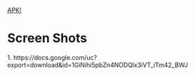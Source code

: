 [APK!](https://docs.google.com/uc?export=download&id=1nV1uyZ5IL7-UrUTGaeubQyeh8iLo8poa)
<h1>Screen Shots</h1>
1. https://docs.google.com/uc?export=download&id=1GiNihi5pbZn4NODQlx3iVT_iTm42_BWJ
